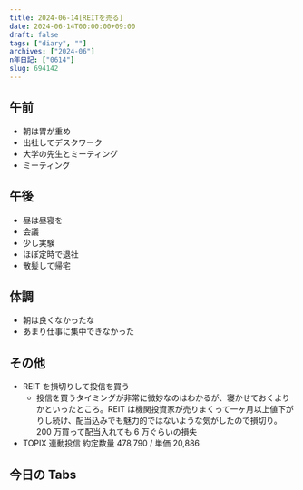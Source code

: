```yaml
---
title: 2024-06-14[REITを売る]
date: 2024-06-14T00:00:00+09:00
draft: false
tags: ["diary", ""]
archives: ["2024-06"]
n年日記: ["0614"]
slug: 694142
---
```


## 午前

- 朝は胃が重め
- 出社してデスクワーク
- 大学の先生とミーティング
- ミーティング

## 午後

- 昼は昼寝を
- 会議
- 少し実験
- ほぼ定時で退社
- 散髪して帰宅

## 体調

- 朝は良くなかったな
- あまり仕事に集中できなかった

## その他

- REIT を損切りして投信を買う
  - 投信を買うタイミングが非常に微妙なのはわかるが、寝かせておくよりかといったところ。REIT は機関投資家が売りまくって一ヶ月以上値下がりし続け、配当込みでも魅力的ではないような気がしたので損切り。200 万買って配当入れても 6 万ぐらいの損失
- TOPIX 連動投信 約定数量 478,790 / 単価 20,886

## 今日の Tabs
